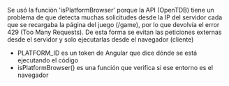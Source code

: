 Se usó la función 'isPlatformBrowser' porque la API (OpenTDB) tiene un problema de que detecta muchas solicitudes desde la IP del servidor cada que se recargaba la página del juego (/game), por lo que devolvía el error 429 (Too Many Requests).
De esta forma se evitan las peticiones externas desde el servidor y solo ejecutarlas desde el navegador (cliente)

- PLATFORM_ID es un token de Angular que dice dónde se está ejecutando el código
- isPlatformBrowser() es una función que verifica si ese entorno es el navegador